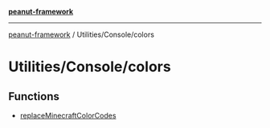 [**peanut-framework**](../../../README.md)

***

[peanut-framework](../../../modules.md) / Utilities/Console/colors

# Utilities/Console/colors

## Functions

- [replaceMinecraftColorCodes](functions/replaceMinecraftColorCodes.md)
